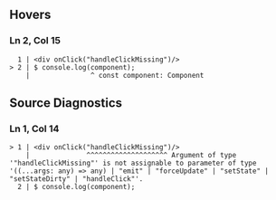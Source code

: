 ## Hovers
### Ln 2, Col 15
```marko
  1 | <div onClick("handleClickMissing")/>
> 2 | $ console.log(component);
    |               ^ const component: Component
```

## Source Diagnostics
### Ln 1, Col 14
```marko
> 1 | <div onClick("handleClickMissing")/>
    |              ^^^^^^^^^^^^^^^^^^^^ Argument of type '"handleClickMissing"' is not assignable to parameter of type '((...args: any) => any) | "emit" | "forceUpdate" | "setState" | "setStateDirty" | "handleClick"'.
  2 | $ console.log(component);
```

